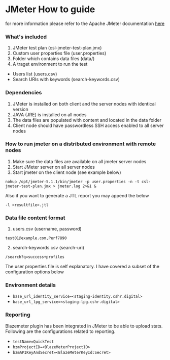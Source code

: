 # JMeter How to guide

for more information please refer to the Apache JMeter documentation [here](https://jmeter.apache.org/usermanual/remote-test.html)

### What's included

1. JMeter test plan (csl-jmeter-test-plan.jmx)
2. Custom user properties file (user.properties)
3. Folder which contains data files (data/)
4. A traget environment to run the test 

* Users list (users.csv)
* Search URIs with keywords (search-keywords.csv)

### Dependencies

1. JMeter is installed on both client and the server nodes with identical version
2. JAVA (JRE) is installed on all nodes
3. The data files are populated with content and located in the data folder
4. Client node should have passwordless SSH access enabled to all server nodes

### How to run jmeter on a distributed environment with remote nodes

1. Make sure the data files are available on all jmeter server nodes
2. Start JMeter server on all server nodes
3. Start jmeter on the client node (see example below)

```nohup /opt/jmeter-5.1.1/bin/jmeter -p user.properties -n -t csl-jmeter-test-plan.jmx > jmeter.log 2>&1 &```

Also if you want to generate a JTL report you may append the below 

```-l <resultfile>.jtl```

### Data file content format

1. users.csv (username, password)

```test01@example.com,Perf7890```

2. search-keywords.csv (search-uri)

```/search?q=success+profiles```

The user properties file is self explanatory. I have covered a subset of the configuration options below

### Environment details

* ```base_url_identity_service=<staging-identity.cshr.digital>```
* ```base_url_lpg_service=<staging-lpg.cshr.digital>```

### Reporting

Blazemeter plugin has been integrated in JMeter to be able to upload stats. Following are the configurations related to reporting.

* ```testName=QuickTest```
* ```bzmProjectID=<BlazeMeterProjectID>```
* ```bzmAPIKeyAndSecret=<BlazeMeterKeyId:Secret>```

